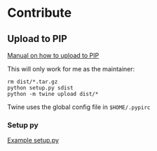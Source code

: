 # Contribute

## Upload to PIP

[Manual on how to upload to PIP](https://packaging.python.org/tutorials/distributing-packages/#working-in-development-mode)

This will only work for me as the maintainer:

    rm dist/*.tar.gz
    python setup.py sdist
    python -m twine upload dist/*

Twine uses the global config file in `$HOME/.pypirc`

### Setup py

[Example setup.py](https://github.com/pypa/sampleproject/blob/master/setup.py)